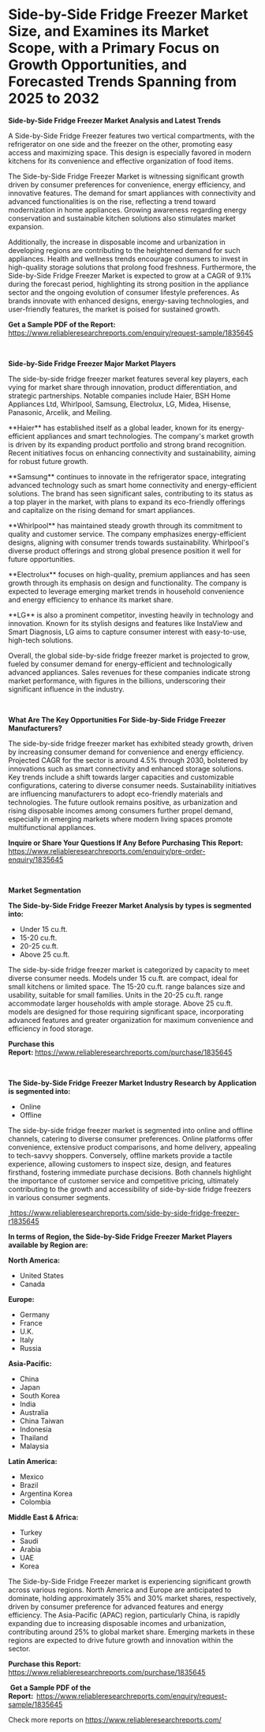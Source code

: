 <p><h1>Side-by-Side Fridge Freezer Market Size, and Examines its Market Scope, with a Primary Focus on Growth Opportunities, and Forecasted Trends Spanning from 2025 to 2032</h1></p><p><strong>Side-by-Side Fridge Freezer Market Analysis and Latest Trends</strong></p>
<p><p>A Side-by-Side Fridge Freezer features two vertical compartments, with the refrigerator on one side and the freezer on the other, promoting easy access and maximizing space. This design is especially favored in modern kitchens for its convenience and effective organization of food items. </p><p>The Side-by-Side Fridge Freezer Market is witnessing significant growth driven by consumer preferences for convenience, energy efficiency, and innovative features. The demand for smart appliances with connectivity and advanced functionalities is on the rise, reflecting a trend toward modernization in home appliances. Growing awareness regarding energy conservation and sustainable kitchen solutions also stimulates market expansion. </p><p>Additionally, the increase in disposable income and urbanization in developing regions are contributing to the heightened demand for such appliances. Health and wellness trends encourage consumers to invest in high-quality storage solutions that prolong food freshness. Furthermore, the Side-by-Side Fridge Freezer Market is expected to grow at a CAGR of 9.1% during the forecast period, highlighting its strong position in the appliance sector and the ongoing evolution of consumer lifestyle preferences. As brands innovate with enhanced designs, energy-saving technologies, and user-friendly features, the market is poised for sustained growth.</p></p>
<p><strong>Get a Sample PDF of the Report:&nbsp;</strong> <a href="https://www.reliableresearchreports.com/enquiry/request-sample/1835645?utm_campaign=3210&utm_medium=2&utm_source=Github&utm_content=ia&utm_term=26032025&utm_id=side-by-side-fridge-freezer">https://www.reliableresearchreports.com/enquiry/request-sample/1835645</a></p>
<p>&nbsp;</p>
<p><strong>Side-by-Side Fridge Freezer Major Market Players</strong></p>
<p><p>The side-by-side fridge freezer market features several key players, each vying for market share through innovation, product differentiation, and strategic partnerships. Notable companies include Haier, BSH Home Appliances Ltd, Whirlpool, Samsung, Electrolux, LG, Midea, Hisense, Panasonic, Arcelik, and Meiling.</p><p>**Haier** has established itself as a global leader, known for its energy-efficient appliances and smart technologies. The company's market growth is driven by its expanding product portfolio and strong brand recognition. Recent initiatives focus on enhancing connectivity and sustainability, aiming for robust future growth.</p><p>**Samsung** continues to innovate in the refrigerator space, integrating advanced technology such as smart home connectivity and energy-efficient solutions. The brand has seen significant sales, contributing to its status as a top player in the market, with plans to expand its eco-friendly offerings and capitalize on the rising demand for smart appliances.</p><p>**Whirlpool** has maintained steady growth through its commitment to quality and customer service. The company emphasizes energy-efficient designs, aligning with consumer trends towards sustainability. Whirlpool's diverse product offerings and strong global presence position it well for future opportunities.</p><p>**Electrolux** focuses on high-quality, premium appliances and has seen growth through its emphasis on design and functionality. The company is expected to leverage emerging market trends in household convenience and energy efficiency to enhance its market share.</p><p>**LG** is also a prominent competitor, investing heavily in technology and innovation. Known for its stylish designs and features like InstaView and Smart Diagnosis, LG aims to capture consumer interest with easy-to-use, high-tech solutions.</p><p>Overall, the global side-by-side fridge freezer market is projected to grow, fueled by consumer demand for energy-efficient and technologically advanced appliances. Sales revenues for these companies indicate strong market performance, with figures in the billions, underscoring their significant influence in the industry.</p></p>
<p>&nbsp;</p>
<p><strong>What Are The Key Opportunities For Side-by-Side Fridge Freezer Manufacturers?</strong></p>
<p><p>The side-by-side fridge freezer market has exhibited steady growth, driven by increasing consumer demand for convenience and energy efficiency. Projected CAGR for the sector is around 4.5% through 2030, bolstered by innovations such as smart connectivity and enhanced storage solutions. Key trends include a shift towards larger capacities and customizable configurations, catering to diverse consumer needs. Sustainability initiatives are influencing manufacturers to adopt eco-friendly materials and technologies. The future outlook remains positive, as urbanization and rising disposable incomes among consumers further propel demand, especially in emerging markets where modern living spaces promote multifunctional appliances.</p></p>
<p><strong>Inquire or Share Your Questions If Any Before Purchasing This Report:</strong> <a href="https://www.reliableresearchreports.com/enquiry/pre-order-enquiry/1835645?utm_campaign=3210&utm_medium=2&utm_source=Github&utm_content=ia&utm_term=26032025&utm_id=side-by-side-fridge-freezer">https://www.reliableresearchreports.com/enquiry/pre-order-enquiry/1835645</a></p>
<p>&nbsp;</p>
<p><strong>Market Segmentation</strong></p>
<p><strong>The Side-by-Side Fridge Freezer Market Analysis by types is segmented into:</strong></p>
<p><ul><li>Under 15 cu.ft.</li><li>15-20 cu.ft.</li><li>20-25 cu.ft.</li><li>Above 25 cu.ft.</li></ul></p>
<p><p>The side-by-side fridge freezer market is categorized by capacity to meet diverse consumer needs. Models under 15 cu.ft. are compact, ideal for small kitchens or limited space. The 15-20 cu.ft. range balances size and usability, suitable for small families. Units in the 20-25 cu.ft. range accommodate larger households with ample storage. Above 25 cu.ft. models are designed for those requiring significant space, incorporating advanced features and greater organization for maximum convenience and efficiency in food storage.</p></p>
<p><strong>Purchase this Report:&nbsp;</strong><a href="https://www.reliableresearchreports.com/purchase/1835645?utm_campaign=3210&utm_medium=2&utm_source=Github&utm_content=ia&utm_term=26032025&utm_id=side-by-side-fridge-freezer">https://www.reliableresearchreports.com/purchase/1835645</a></p>
<p>&nbsp;</p>
<p><strong>The Side-by-Side Fridge Freezer Market Industry Research by Application is segmented into:</strong></p>
<p><ul><li>Online</li><li>Offline</li></ul></p>
<p><p>The side-by-side fridge freezer market is segmented into online and offline channels, catering to diverse consumer preferences. Online platforms offer convenience, extensive product comparisons, and home delivery, appealing to tech-savvy shoppers. Conversely, offline markets provide a tactile experience, allowing customers to inspect size, design, and features firsthand, fostering immediate purchase decisions. Both channels highlight the importance of customer service and competitive pricing, ultimately contributing to the growth and accessibility of side-by-side fridge freezers in various consumer segments.</p></p>
<p><a href="https://www.reliableresearchreports.com/side-by-side-fridge-freezer-r1835645?utm_campaign=3210&utm_medium=2&utm_source=Github&utm_content=ia&utm_term=26032025&utm_id=side-by-side-fridge-freezer">&nbsp;https://www.reliableresearchreports.com/side-by-side-fridge-freezer-r1835645</a></p>
<p><strong>In terms of Region, the Side-by-Side Fridge Freezer Market Players available by Region are:</strong></p>
<p>
    <p> <strong> North America: </strong>
        <ul>
            <li>United States</li>
            <li>Canada</li>
        </ul>
        </p> 
    <p> <strong> Europe: </strong>
        <ul>
            <li>Germany</li>
            <li>France</li>
            <li>U.K.</li>
            <li>Italy</li>
            <li>Russia</li>
        </ul>
        </p> 
    <p> <strong> Asia-Pacific: </strong>
        <ul>
            <li>China</li>
            <li>Japan</li>
            <li>South Korea</li>
            <li>India</li>
            <li>Australia</li>
            <li>China Taiwan</li>
            <li>Indonesia</li>
            <li>Thailand</li>
            <li>Malaysia</li>
        </ul>
        </p> 
    <p> <strong> Latin America: </strong>
        <ul>
            <li>Mexico</li>
            <li>Brazil</li>
            <li>Argentina Korea</li>
            <li>Colombia</li>
        </ul>
        </p> 
    <p> <strong> Middle East & Africa: </strong>
        <ul>
            <li>Turkey</li>
            <li>Saudi</li>
            <li>Arabia</li>
            <li>UAE</li>
            <li>Korea</li>
        </ul>
    </p>
    </p>
<p><p>The Side-by-Side Fridge Freezer market is experiencing significant growth across various regions. North America and Europe are anticipated to dominate, holding approximately 35% and 30% market shares, respectively, driven by consumer preference for advanced features and energy efficiency. The Asia-Pacific (APAC) region, particularly China, is rapidly expanding due to increasing disposable incomes and urbanization, contributing around 25% to global market share. Emerging markets in these regions are expected to drive future growth and innovation within the sector.</p></p>
<p><strong>Purchase this Report: </strong><a href="https://www.reliableresearchreports.com/purchase/1835645?utm_campaign=3210&utm_medium=2&utm_source=Github&utm_content=ia&utm_term=26032025&utm_id=side-by-side-fridge-freezer">https://www.reliableresearchreports.com/purchase/1835645</a></p>
<p>&nbsp;<strong>Get a Sample PDF of the Report:&nbsp;&nbsp;</strong><a href="https://www.reliableresearchreports.com/enquiry/request-sample/1835645?utm_campaign=3210&utm_medium=2&utm_source=Github&utm_content=ia&utm_term=26032025&utm_id=side-by-side-fridge-freezer">https://www.reliableresearchreports.com/enquiry/request-sample/1835645</a></p>
<p><strong></strong></p>
<p>Check more reports on <a href="https://www.reliableresearchreports.com/?utm_campaign=3210&utm_medium=2&utm_source=Github&utm_content=ia&utm_term=26032025&utm_id=side-by-side-fridge-freezer">https://www.reliableresearchreports.com/</a></p>